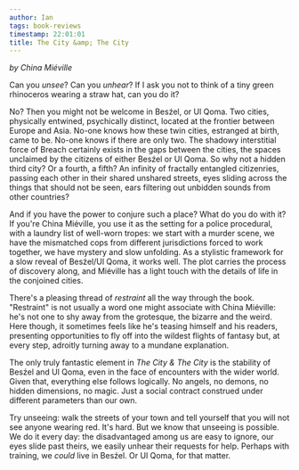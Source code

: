 ```yaml
---
author: Ian
tags: book-reviews
timestamp: 22:01:01
title: The City &amp; The City
---
```

*by China Miéville*

Can you *unsee*?  Can you *unhear*?  If I ask you not to think of a
tiny green rhinoceros wearing a straw hat, can you do it?

<!--MORE-->

No?  Then you might not be welcome in Besźel, or Ul Qoma.  Two cities,
physically entwined, psychically distinct, located at the frontier
between Europe and Asia.  No-one knows how these twin cities,
estranged at birth, came to be.  No-one knows if there are only two.
The shadowy interstitial force of Breach certainly exists in the gaps
between the cities, the spaces unclaimed by the citizens of either
Besźel or Ul Qoma.  So why not a hidden third city?  Or a fourth, a
fifth?  An infinity of fractally entangled citizenries, passing each
other in their shared unshared streets, eyes sliding across the things
that should not be seen, ears filtering out unbidden sounds from other
countries?

And if you have the power to conjure such a place?  What do you do
with it?  If you're China Miéville, you use it as the setting for a
police procedural, with a laundry list of well-worn tropes: we start
with a murder scene, we have the mismatched cops from different
jurisdictions forced to work together, we have mystery and slow
unfolding.  As a stylistic framework for a slow reveal of Besźel/Ul
Qoma, it works well.  The plot carries the process of discovery
along, and Miéville has a light touch with the details of life in the
conjoined cities.

There's a pleasing thread of *restraint* all the way through the
book.  "Restraint" is not usually a word one might associate with
China Miéville: he's not one to shy away from the grotesque, the
bizarre and the weird.  Here though, it sometimes feels like he's
teasing himself and his readers, presenting opportunities to fly off
into the wildest flights of fantasy but, at every step, adroitly
turning away to a mundane explanation.

The only truly fantastic element in *The City & The City* is the
stability of Besźel and Ul Qoma, even in the face of encounters with
the wider world.  Given that, everything else follows logically.  No
angels, no demons, no hidden dimensions, no magic.  Just a social
contract construed under different parameters than our own.

Try unseeing: walk the streets of your town and tell yourself that you
will not see anyone wearing red.  It's hard.  But we know that
unseeing is possible.  We do it every day: the disadvantaged among us
are easy to ignore, our eyes slide past theirs, we easily unhear their
requests for help.  Perhaps with training, we *could* live in Besźel.
Or Ul Qoma, for that matter.
